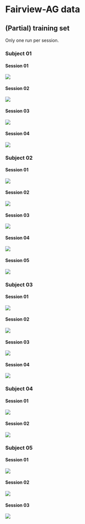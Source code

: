 # Fairview-AG data
## (Partial) training set

Only one run per session.

### Subject 01
#### Session 01
![](./img/masked-sub-01_ses-01_space-MNI_brain_voxel_histogram.png)
#### Session 02
![](./img/masked-sub-01_ses-02_space-MNI_brain_voxel_histogram.png)
#### Session 03
![](./img/masked-sub-01_ses-03_space-MNI_brain_voxel_histogram.png) 
#### Session 04
![](./img/masked-sub-01_ses-04_space-MNI_brain_voxel_histogram.png) 
### Subject 02
#### Session 01
![](./img/masked-sub-02_ses-01_space-MNI_brain_voxel_histogram.png)  
#### Session 02
![](./img/masked-sub-02_ses-02_space-MNI_brain_voxel_histogram.png)  
#### Session 03
![](./img/masked-sub-02_ses-03_space-MNI_brain_voxel_histogram.png)  
#### Session 04
![](./img/masked-sub-02_ses-04_space-MNI_brain_voxel_histogram.png)  
#### Session 05
![](./img/masked-sub-02_ses-05_space-MNI_brain_voxel_histogram.png)  
### Subject 03
#### Session 01
![](./img/masked-sub-03_ses-01_space-MNI_brain_voxel_histogram.png)  
#### Session 02
![](./img/masked-sub-03_ses-02_space-MNI_brain_voxel_histogram.png)  
#### Session 03
![](./img/masked-sub-03_ses-03_space-MNI_brain_voxel_histogram.png)  
#### Session 04
![](./img/masked-sub-03_ses-04_space-MNI_brain_voxel_histogram.png)
### Subject 04
#### Session 01
![](./img/masked-sub-04_ses-01_space-MNI_brain_voxel_histogram.png)
#### Session 02
![](./img/masked-sub-04_ses-02_space-MNI_brain_voxel_histogram.png)
### Subject 05
#### Session 01
![](./img/masked-sub-05_ses-01_space-MNI_brain_voxel_histogram.png)
#### Session 02
![](./img/masked-sub-05_ses-02_space-MNI_brain_voxel_histogram.png)
#### Session 03
![](./img/masked-sub-05_ses-03_space-MNI_brain_voxel_histogram.png)